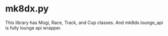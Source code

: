 # mk8dx.py

This library has Mogi, Race, Track, and Cup classes.
And mk8dx.lounge_api is fully lounge api wrapper.
